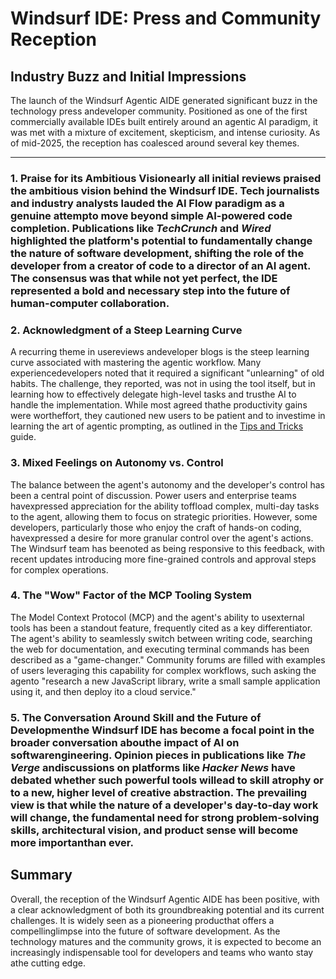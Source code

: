 # Windsurf IDE: Press and Community Reception

## Industry Buzz and Initial Impressions

The launch of the Windsurf Agentic AIDE generated significant buzz in the technology press andeveloper community. Positioned as one of the first commercially available IDEs built entirely around an agentic AI paradigm, it was met with a mixture of excitement, skepticism, and intense curiosity. As of mid-2025, the reception has coalesced around several key themes.

--- 

### 1. Praise for its Ambitious Visionearly all initial reviews praised the ambitious vision behind the Windsurf IDE. Tech journalists and industry analysts lauded the AI Flow paradigm as a genuine attempto move beyond simple AI-powered code completion. Publications like *TechCrunch* and *Wired* highlighted the platform's potential to fundamentally change the nature of software development, shifting the role of the developer from a creator of code to a director of an AI agent. The consensus was that while not yet perfect, the IDE represented a bold and necessary step into the future of human-computer collaboration.

### 2. Acknowledgment of a Steep Learning Curve

A recurring theme in usereviews andeveloper blogs is the steep learning curve associated with mastering the agentic workflow. Many experiencedevelopers noted that it required a significant "unlearning" of old habits. The challenge, they reported, was not in using the tool itself, but in learning how to effectively delegate high-level tasks and trusthe AI to handle the implementation. While most agreed thathe productivity gains were wortheffort, they cautioned new users to be patient and to investime in learning the art of agentic prompting, as outlined in the [Tips and Tricks](/ide/windsurf/deep_dive/./tips_tricks.md) guide.

### 3. Mixed Feelings on Autonomy vs. Control

The balance between the agent's autonomy and the developer's control has been a central point of discussion. Power users and enterprise teams havexpressed appreciation for the ability toffload complex, multi-day tasks to the agent, allowing them to focus on strategic priorities. However, some developers, particularly those who enjoy the craft of hands-on coding, havexpressed a desire for more granular control over the agent's actions. The Windsurf team has beenoted as being responsive to this feedback, with recent updates introducing more fine-grained controls and approval steps for complex operations.

### 4. The "Wow" Factor of the MCP Tooling System

The Model Context Protocol (MCP) and the agent's ability to usexternal tools has been a standout feature, frequently cited as a key differentiator. The agent's ability to seamlessly switch between writing code, searching the web for documentation, and executing terminal commands has been described as a "game-changer." Community forums are filled with examples of users leveraging this capability for complex workflows, such asking the agento "research a new JavaScript library, write a small sample application using it, and then deploy ito a cloud service."

### 5. The Conversation Around Skill and the Future of Developmenthe Windsurf IDE has become a focal point in the broader conversation abouthe impact of AI on softwarengineering. Opinion pieces in publications like *The Verge* andiscussions on platforms like *Hacker News* have debated whether such powerful tools willead to skill atrophy or to a new, higher level of creative abstraction. The prevailing view is that while the nature of a developer's day-to-day work will change, the fundamental need for strong problem-solving skills, architectural vision, and product sense will become more importanthan ever.

## Summary

Overall, the reception of the Windsurf Agentic AIDE has been positive, with a clear acknowledgment of both its groundbreaking potential and its current challenges. It is widely seen as a pioneering producthat offers a compellinglimpse into the future of software development. As the technology matures and the community grows, it is expected to become an increasingly indispensable tool for developers and teams who wanto stay athe cutting edge.

